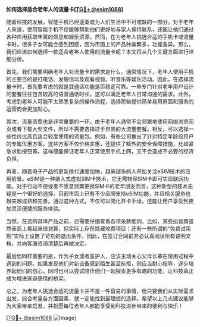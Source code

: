 **如何选择适合老年人的流量卡[[TG💪+ @esim1088](https://t.me/s/esim1088)]**

随着科技的发展，智能手机已经逐渐成为人们生活中不可或缺的一部分。对于老年人来说，使用智能手机不仅能够帮助他们更好地与家人保持联系，还能让他们通过各种应用获取丰富的信息和娱乐资源。然而，在为老年人挑选合适的手机卡或流量卡时，很多子女可能会感到困惑，因为市面上的产品种类繁多，功能各异。那么，我们应该如何选择一款适合老年人使用的流量卡呢？本文将从几个关键方面进行详细分析。

首先，我们需要明确老年人对流量卡的需求是什么。通常情况下，老年人使用手机的主要目的是打电话、发短信以及观看视频、听音乐等娱乐活动。因此，在选择流量卡时，首先要考虑的就是其通话功能是否稳定可靠。一些专门针对老年用户设计的套餐往往包含较高的语音通话时长，这可以满足老年人日常沟通的需求。此外，考虑到老年人可能不太熟悉复杂的操作流程，选择那些提供简单易用界面和服务的运营商会更加贴心。

其次，流量资费也是非常重要的一环。由于老年人通常不会频繁地使用网络浏览网页或者下载大型文件，所以不需要选择过于昂贵的大流量套餐。相反，可以选择一些性价比高且适合轻度使用的流量包。例如，有些公司推出了针对特定年龄段用户的专属优惠方案，这些方案不仅价格实惠，还提供了额外的安全保障措施，比如紧急求助按钮等。这样既能保证老年人正常使用手机上网，又不会造成不必要的经济负担。

再者，随着电子产品的更新换代速度加快，越来越多的人开始关注eSIM技术的应用前景。eSIM是一种嵌入式虚拟SIM卡技术，它无需物理SIM卡即可实现联网功能。对于行动不便或者不愿意频繁更换SIM卡的老年朋友而言，这种新型的技术无疑是一个很好的选择。目前市面上已有不少品牌支持eSIM功能，并且相关服务也越来越成熟和完善。通过这种方式，不仅可以简化开卡手续，还能让用户享受到更加灵活便捷的服务体验。

当然，在选购具体产品之前，还需要仔细查看各项条款细则。比如，某些运营商虽然表面上看起来很划算，但实际上存在隐藏收费项目；还有一些所谓的“免费试用期”实际上设置了苛刻的退出条件。因此，在签订合同前务必认真阅读所有说明文档，并向客服咨询清楚后再做决定。

最后但同样重要的是，作为子女或者监护人，应该主动关心父母长辈在使用过程中遇到的问题。如果发现他们对新设备感到陌生甚至抗拒，则应当耐心指导，逐步培养起他们的信心。同时也可以尝试陪伴他们一起探索更多有趣的功能，让科技真正成为增进家庭感情的桥梁。

总之，为老年人挑选合适的流量卡并不是一件容易的事情，但只要我们从实际需求出发，综合考量各方面因素，就一定能找到最理想的选择。希望以上几点建议能够为大家带来启发，并祝愿每位老年人都能享受到科技进步带来的便利与快乐！

[[TG💪+ @esim1088](https://t.me/s/esim1088) ![Image](https://i.postimg.cc/4NQfJmqS/Snipaste-2025-05-13-00-14-12.png)]